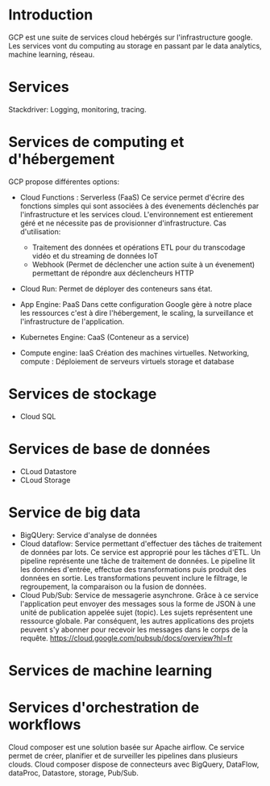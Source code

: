 # Introduction
GCP est une suite de services cloud hebérgés sur l'infrastructure google.
Les services vont du computing au storage en passant par le data analytics, machine learning, réseau.
# Services
Stackdriver: Logging, monitoring, tracing.
# Services de computing et d'hébergement
GCP propose différentes options:
- Cloud Functions : Serverless (FaaS)
Ce service permet d'écrire des fonctions simples qui sont associées à des évenements déclenchés par l'infrastructure et les services cloud.
L'environnement est entierement géré et ne nécessite pas de provisionner d'infrastructure.
Cas d'utilisation:
    - Traitement des données et opérations ETL pour du transcodage vidéo et du streaming de données IoT
    - Webhook (Permet de déclencher une action suite à un évenement) permettant de répondre aux déclencheurs HTTP
- Cloud Run: Permet de déployer des conteneurs sans état.
- App Engine: PaaS
Dans cette configuration Google gère à notre place les ressources c'est à dire l'hébergement, le scaling, la surveillance et l'infrastructure de l'application.

- Kubernetes Engine: CaaS (Conteneur as a service)
- Compute engine: IaaS
Création des machines virtuelles.
Networking, compute : Déploiement de serveurs virtuels
storage et database
# Services de stockage
- Cloud SQL
# Services de base de données
- CLoud Datastore
- CLoud Storage
# Service de big data
- BigQUery: Service d'analyse de données
- Cloud dataflow: Service permettant d'effectuer des tâches de traitement de données par lots. Ce service est approprié pour les tâches d'ETL.
Un pipeline représente une tâche de traitement de données. Le pipeline lit les données d'entrée, effectue des transformations puis produit des données en sortie.
Les transformations peuvent inclure le filtrage, le regroupement, la comparaison ou la fusion de données.
- Cloud Pub/Sub: Service de messagerie asynchrone.
Grâce à ce service l'application peut envoyer des messages sous la forme de JSON à une unité de publication appelée sujet (topic). Les sujets représentent une ressource globale. Par conséquent, les autres applications des projets peuvent s'y abonner pour recevoir les messages dans le corps de la requête. 
https://cloud.google.com/pubsub/docs/overview?hl=fr
# Services de machine learning
# Services d'orchestration de workflows
Cloud composer est une solution basée sur Apache airflow.
Ce service permet de créer, planifier et de surveiller les pipelines dans plusieurs clouds.
Cloud composer dispose de connecteurs avec BigQuery, DataFlow, dataProc, Datastore, storage, Pub/Sub.
